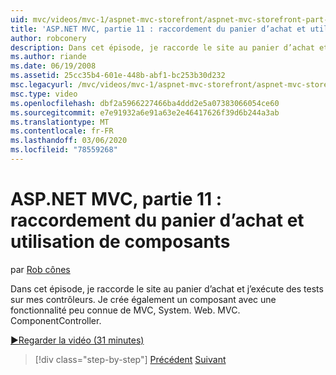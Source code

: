 ```yaml
---
uid: mvc/videos/mvc-1/aspnet-mvc-storefront/aspnet-mvc-storefront-part-11-hooking-up-the-shopping-cart-and-using-components
title: 'ASP.NET MVC, partie 11 : raccordement du panier d’achat et utilisation des composants | Microsoft Docs'
author: robconery
description: Dans cet épisode, je raccorde le site au panier d’achat et j’exécute des tests sur mes contrôleurs. Je crée également un composant avec une fonctionnalité peu connue de MVC, Th...
ms.author: riande
ms.date: 06/19/2008
ms.assetid: 25cc35b4-601e-448b-abf1-bc253b30d232
msc.legacyurl: /mvc/videos/mvc-1/aspnet-mvc-storefront/aspnet-mvc-storefront-part-11-hooking-up-the-shopping-cart-and-using-components
msc.type: video
ms.openlocfilehash: dbf2a5966227466ba4ddd2e5a07383066054ce60
ms.sourcegitcommit: e7e91932a6e91a63e2e46417626f39d6b244a3ab
ms.translationtype: MT
ms.contentlocale: fr-FR
ms.lasthandoff: 03/06/2020
ms.locfileid: "78559268"
---
```

# <a name="aspnet-mvc-storefront-part-11-hooking-up-the-shopping-cart-and-using-components"></a>ASP.NET MVC, partie 11 : raccordement du panier d’achat et utilisation de composants

par [Rob cônes](https://github.com/robconery)

Dans cet épisode, je raccorde le site au panier d’achat et j’exécute des tests sur mes contrôleurs. Je crée également un composant avec une fonctionnalité peu connue de MVC, System. Web. MVC. ComponentController.

[&#9654;Regarder la vidéo (31 minutes)](https://channel9.msdn.com/Blogs/ASP-NET-Site-Videos/aspnet-mvc-storefront-part-11-hooking-up-the-shopping-cart-and-using-components)

> [!div class="step-by-step"]
> [Précédent](aspnet-mvc-storefront-part-10-shopping-cart-refactor-and-authorization.md)
> [Suivant](aspnet-mvc-storefront-part-12-mocking.md)
